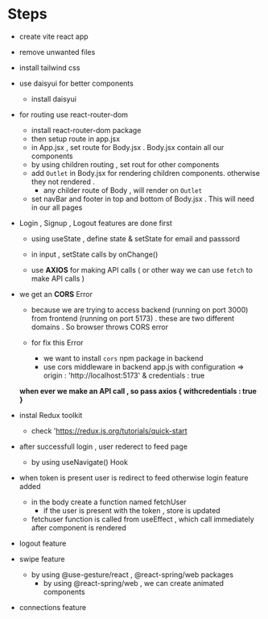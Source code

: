 # Steps 

- create vite react app
- remove unwanted files 
- install tailwind css
- use daisyui for better components
    - install daisyui
- for routing use react-router-dom
    - install react-router-dom package
    - then setup route in app.jsx
    - in App.jsx , set route for Body.jsx . Body.jsx contain all our components
    - by using children routing , set rout for other components 
    - add `Outlet` in Body.jsx for rendering children components. otherwise they not rendered . 
        - any childer route of Body , will render on `Outlet` 
    - set navBar and footer in top and bottom of Body.jsx . This will need in our all pages 

- Login , Signup , Logout features are done first
    - using useState , define state & setState for email and passsord
    - in input , setState calls by onChange() 
    
    - use **AXIOS** for making API calls ( or other way we can use `fetch` to make API calls )

- we get an **CORS** Error
    - because we are trying to access backend (running on port 3000) from frontend (running on port 5173) . these are two different domains . So browser throws CORS error
    
    - for fix this Error
        - we want to install `cors` npm package in backend
        - use cors middleware in backend app.js with configuration => origin : 'http://localhost:5173'  & credentials : true

    **when ever we make an API call , so pass axios { withcredentials : true }**
- instal Redux toolkit 
    - check 'https://redux.js.org/tutorials/quick-start

- after successfull login , user rederect to feed page
    - by using useNavigate() Hook 

- when token is present user is redirect to feed otherwise login feature added
    - in the body create a function named fetchUser
        - if the user is present with the token , store is updated 
    - fetchuser function is called from useEffect , which call immediately after component is rendered

- logout feature

- swipe feature
    - by using @use-gesture/react , @react-spring/web packages
        - by using @react-spring/web , we can create animated components

- connections feature